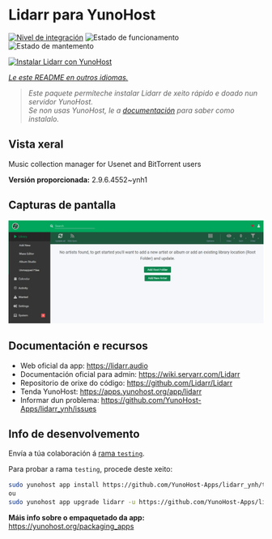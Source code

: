 <!--
NOTA: Este README foi creado automáticamente por <https://github.com/YunoHost/apps/tree/master/tools/readme_generator>
NON debe editarse manualmente.
-->

# Lidarr para YunoHost

[![Nivel de integración](https://apps.yunohost.org/badge/integration/lidarr)](https://ci-apps.yunohost.org/ci/apps/lidarr/)
![Estado de funcionamento](https://apps.yunohost.org/badge/state/lidarr)
![Estado de mantemento](https://apps.yunohost.org/badge/maintained/lidarr)

[![Instalar Lidarr con YunoHost](https://install-app.yunohost.org/install-with-yunohost.svg)](https://install-app.yunohost.org/?app=lidarr)

*[Le este README en outros idiomas.](./ALL_README.md)*

> *Este paquete permíteche instalar Lidarr de xeito rápido e doado nun servidor YunoHost.*  
> *Se non usas YunoHost, le a [documentación](https://yunohost.org/install) para saber como instalalo.*

## Vista xeral

Music collection manager for Usenet and BitTorrent users

**Versión proporcionada:** 2.9.6.4552~ynh1

## Capturas de pantalla

![Captura de pantalla de Lidarr](./doc/screenshots/screenshot.jpg)

## Documentación e recursos

- Web oficial da app: <https://lidarr.audio>
- Documentación oficial para admin: <https://wiki.servarr.com/Lidarr>
- Repositorio de orixe do código: <https://github.com/Lidarr/Lidarr>
- Tenda YunoHost: <https://apps.yunohost.org/app/lidarr>
- Informar dun problema: <https://github.com/YunoHost-Apps/lidarr_ynh/issues>

## Info de desenvolvemento

Envía a túa colaboración á [rama `testing`](https://github.com/YunoHost-Apps/lidarr_ynh/tree/testing).

Para probar a rama `testing`, procede deste xeito:

```bash
sudo yunohost app install https://github.com/YunoHost-Apps/lidarr_ynh/tree/testing --debug
ou
sudo yunohost app upgrade lidarr -u https://github.com/YunoHost-Apps/lidarr_ynh/tree/testing --debug
```

**Máis info sobre o empaquetado da app:** <https://yunohost.org/packaging_apps>
